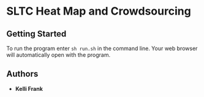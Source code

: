 # SLTC Heat Map and Crowdsourcing
## Getting Started
To run the program enter `sh run.sh` in the command line.
Your web browser will automatically open with the program.

## Authors
* **Kelli Frank**
